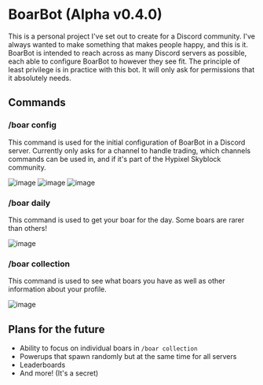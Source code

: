 # BoarBot (Alpha v0.4.0)
This is a personal project I've set out to create for a Discord community. I've always wanted to make something that makes people happy, and this is it. BoarBot is intended to reach across as many Discord servers as possible, each able to configure BoarBot to however they see fit. The principle of least privilege is in practice with this bot. It will only ask for permissions that it absolutely needs.
## Commands
### /boar config
This command is used for the initial configuration of BoarBot in a Discord server. Currently only asks for a channel to handle trading, which channels commands can be used in, and if it's part of the Hypixel Skyblock community.

![image](https://user-images.githubusercontent.com/60010287/213882883-89fc214f-45eb-40e4-9a65-2baea5d5f8eb.png)
![image](https://user-images.githubusercontent.com/60010287/213882921-619edf9f-ca4d-427e-9fcf-5613c30934cf.png)
![image](https://user-images.githubusercontent.com/60010287/213882947-e996bd09-5342-4865-b58c-5b5e74ee36b4.png)

### /boar daily
This command is used to get your boar for the day. Some boars are rarer than others!

![image](https://user-images.githubusercontent.com/60010287/213883008-0b04215e-b5b7-434b-8bda-e1f1573e545f.png)

### /boar collection
This command is used to see what boars you have as well as other information about your profile.

![image](https://user-images.githubusercontent.com/60010287/213883027-e394c7d7-9882-455e-aef1-c18c43b22f38.png)

## Plans for the future
* Ability to focus on individual boars in `/boar collection`
* Powerups that spawn randomly but at the same time for all servers
* Leaderboards
* And more! (It's a secret)